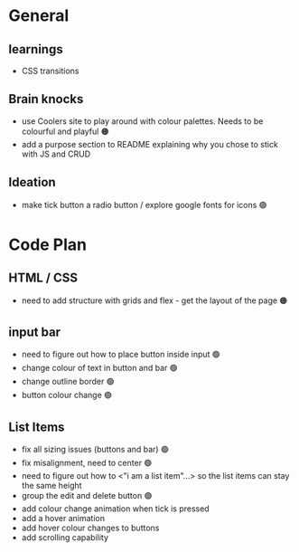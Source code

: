 # General

## learnings

- CSS transitions

## Brain knocks
- use Coolers site to play around with colour palettes. Needs to be colourful and playful 🟠
- add a purpose section to README explaining why you chose to stick with JS and CRUD

## Ideation
- make tick button a radio button / explore google fonts for icons 🟢

# Code Plan

## HTML / CSS
 - need to add structure with grids and flex - get the layout of the page 🟠

## input bar

 - need to figure out how to place button inside input 🟢
 - change colour of text in button and bar 🟢
 - change outline border 🟢
 - button colour change 🟢

## List Items

 - fix all sizing issues (buttons and bar) 🟢
 - fix misalignment, need to center 🟢
 - need to figure out how to <"i am a list item"...> so the list items can stay the same height
 - group the edit and delete button 🟢
 - add colour change animation when tick is pressed
 - add a hover animation
 - add hover colour changes to buttons 
 - add scrolling capability

